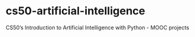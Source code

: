 # cs50-artificial-intelligence
CS50’s Introduction to Artificial Intelligence with Python - MOOC projects
